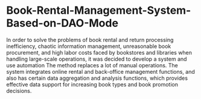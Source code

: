 # Book-Rental-Management-System-Based-on-DAO-Mode
In order to solve the problems of book rental and return processing inefficiency, chaotic information management, unreasonable book procurement, and high labor costs faced by bookstores and libraries when handling large-scale operations, it was decided to develop a system and use automation The method replaces a lot of manual operations. The system integrates online rental and back-office management functions, and also has certain data aggregation and analysis functions, which provides effective data support for increasing book types and book promotion decisions.
